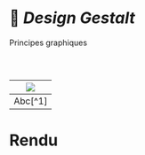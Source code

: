 # 📝 *Design Gestalt*
  Principes graphiques
### &nbsp;


|![](links/Checklists.jpg) |
|:---:|
| Abc[^1]           |

# Rendu 
